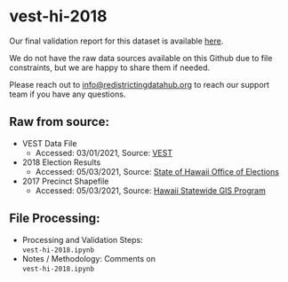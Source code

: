 # vest-hi-2018

Our final validation report for this dataset is available [here](https://redistrictingdatahub.org/dataset/vest-2018-hawaii-precinct-and-election-results/). 

We do not have the raw data sources available on this Github due to file constraints, but we are happy to share them if needed. 

Please reach out to info@redistrictingdatahub.org to reach our support team if you have any questions.

## **Raw from source:**
- VEST Data File
    -  Accessed: 03/01/2021, Source: [VEST](https://dataverse.harvard.edu/file.xhtml?persistentId=doi:10.7910/DVN/UBKYRU/XDCPO5&version=33.0)
- 2018 Election Results 
    - Accessed: 05/03/2021, Source: [State of Hawaii Office of Elections](https://elections.hawaii.gov/election-results/) 
- 2017 Precinct Shapefile 
    - Accessed: 05/03/2021, Source: [Hawaii Statewide GIS Program](https://geoportal.hawaii.gov/datasets/HiStateGIS::election-precincts-/about) 
  
## **File Processing:**
- Processing and Validation Steps: \
`vest-hi-2018.ipynb`
- Notes / Methodology: Comments on \
`vest-hi-2018.ipynb`

